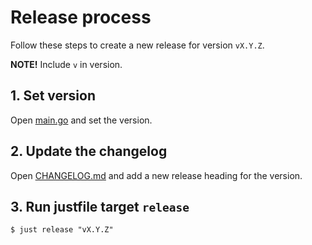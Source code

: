 # Release process

Follow these steps to create a new release for version `vX.Y.Z`.

**NOTE!** Include `v` in version.

## 1. Set version
Open [main.go](./main.go) and set the version.

## 2. Update the changelog
Open [CHANGELOG.md](./CHANGELOG.md) and add a new release heading for the version.

## 3. Run justfile target `release`
```shell
$ just release "vX.Y.Z"
```
